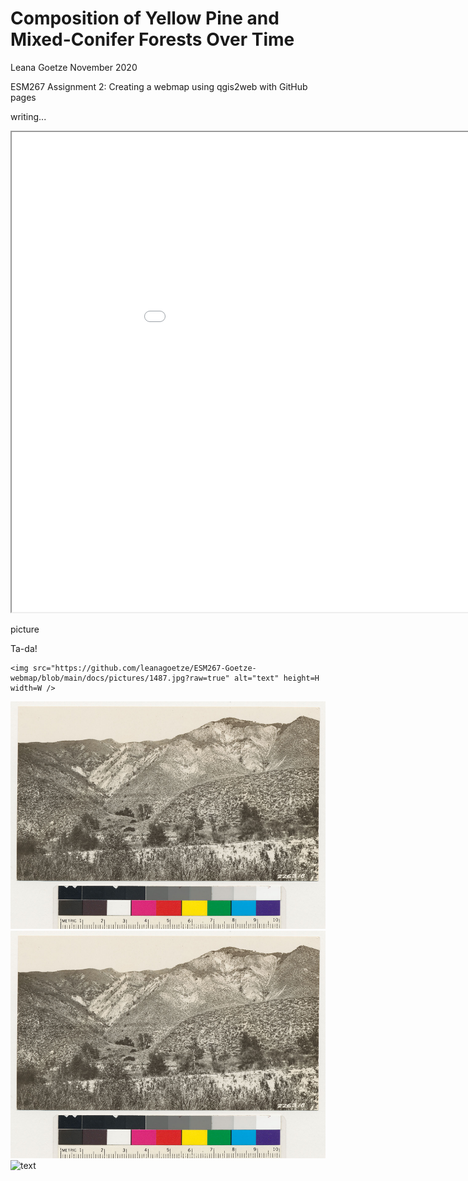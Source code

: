 # Composition of Yellow Pine and Mixed-Conifer Forests Over Time

Leana Goetze
November 2020

ESM267 Assignment 2: Creating a webmap using qgis2web with GitHub pages

writing...

<iframe src="assignment_2_mod/index.html" height=768 width=1024></iframe>

picture









Ta-da!



```
<img src="https://github.com/leanagoetze/ESM267-Goetze-webmap/blob/main/docs/pictures/1487.jpg?raw=true" alt="text" height=H width=W />
```





<img src="https://github.com/leanagoetze/ESM267-Goetze-webmap/blob/main/docs/pictures/1487.jpg?" alt="text" height=H width=W />



<img src="https://github.com/leanagoetze/ESM267-Goetze-webmap/blob/main/docs/pictures/1487.jpg" alt="text" height=H width=W />

<img src="https://github.com/leanagoetze/ESM267-Goetze-webmap/blob/main/docs/pictures/1487.jpeg" alt="text" height=H width=W />



